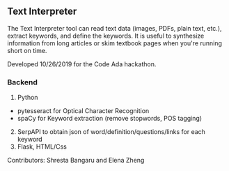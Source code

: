 ## Text Interpreter

The Text Interpreter tool can read text data (images, PDFs, plain text, etc.), extract keywords, and define the keywords. It is useful to synthesize information from long articles or skim textbook pages when you're running short on time. 

Developed 10/26/2019 for the Code Ada hackathon.

### Backend

1. Python
 - pytesseract for Optical Character Recognition
 - spaCy for Keyword extraction (remove stopwords, POS tagging)
2. SerpAPI to obtain json of word/definition/questions/links for each keyword 
3. Flask, HTML/Css

Contributors: Shresta Bangaru and Elena Zheng

